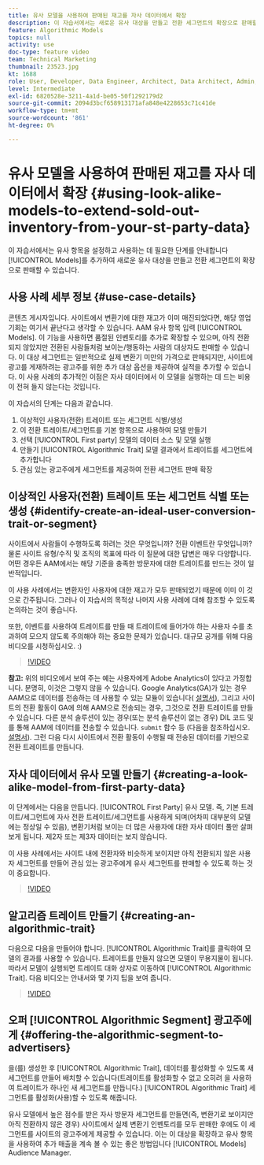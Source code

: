 ```yaml
---
title: 유사 모델을 사용하여 판매된 재고를 자사 데이터에서 확장
description: 이 자습서에서는 새로운 유사 대상을 만들고 전환 세그먼트의 확장으로 판매할 수 있도록 유사 모델을 설정하고 사용하는 데 필요한 단계를 안내합니다.
feature: Algorithmic Models
topics: null
activity: use
doc-type: feature video
team: Technical Marketing
thumbnail: 23523.jpg
kt: 1688
role: User, Developer, Data Engineer, Architect, Data Architect, Admin, Leader
level: Intermediate
exl-id: 6820528e-3211-4a1d-be05-50f1292179d2
source-git-commit: 2094d3bcf658913171afa848e4228653c71c41de
workflow-type: tm+mt
source-wordcount: '861'
ht-degree: 0%

---
```


# 유사 모델을 사용하여 판매된 재고를 자사 데이터에서 확장 {#using-look-alike-models-to-extend-sold-out-inventory-from-your-st-party-data}

이 자습서에서는 유사 항목을 설정하고 사용하는 데 필요한 단계를 안내합니다 [!UICONTROL Models]를 추가하여 새로운 유사 대상을 만들고 전환 세그먼트의 확장으로 판매할 수 있습니다.

## 사용 사례 세부 정보 {#use-case-details}

콘텐츠 게시자입니다. 사이트에서 변환기에 대한 재고가 이미 매진되었다면, 해당 영업 기회는 여기서 끝난다고 생각할 수 있습니다. AAM 유사 항목 입력 [!UICONTROL Models]. 이 기능을 사용하면 품절된 인벤토리를 추가로 확장할 수 있으며, 아직 전환되지 않았지만 전환된 사람들처럼 보이는/행동하는 사람의 대상자도 판매할 수 있습니다. 이 대상 세그먼트는 일반적으로 실제 변환기 미만의 가격으로 판매되지만, 사이트에 광고를 게재하려는 광고주를 위한 추가 대상 옵션을 제공하여 실적을 추가할 수 있습니다. 이 사용 사례의 추가적인 이점은 자사 데이터에서 이 모델을 실행하는 데 드는 비용이 전혀 들지 않는다는 것입니다.

이 자습서의 단계는 다음과 같습니다.

1. 이상적인 사용자(전환) 트레이트 또는 세그먼트 식별/생성
1. 이 전환 트레이트/세그먼트를 기본 항목으로 사용하여 모델 만들기
1. 선택 [!UICONTROL First party] 모델의 데이터 소스 및 모델 실행
1. 만들기 [!UICONTROL Algorithmic Trait] 모델 결과에서 트레이트를 세그먼트에 추가합니다
1. 관심 있는 광고주에게 세그먼트를 제공하여 전환 세그먼트 판매 확장

## 이상적인 사용자(전환) 트레이트 또는 세그먼트 식별 또는 생성 {#identify-create-an-ideal-user-conversion-trait-or-segment}

사이트에서 사람들이 수행하도록 하려는 것은 무엇입니까? 전환 이벤트란 무엇입니까? 물론 사이트 유형/수직 및 조직의 목표에 따라 이 질문에 대한 답변은 매우 다양합니다. 어떤 경우든 AAM에서는 해당 기준을 충족한 방문자에 대한 트레이트를 만드는 것이 일반적입니다.

이 사용 사례에서는 변환자인 사용자에 대한 재고가 모두 판매되었기 때문에 이미 이 것으로 간주됩니다. 그러나 이 자습서의 목적상 나머지 사용 사례에 대해 참조할 수 있도록 논의하는 것이 좋습니다.

또한, 이벤트를 사용하여 트레이트를 만들 때 트레이트에 들어가야 하는 사용자 수를 초과하여 모으지 않도록 주의해야 하는 중요한 문제가 있습니다. 대규모 공개를 위해 다음 비디오를 시청하십시오. :)

>[!VIDEO](https://video.tv.adobe.com/v/23431/?quality=12)

**참고:** 위의 비디오에서 보여 주는 예는 사용자에게 Adobe Analytics이 있다고 가정합니다. 분명히, 이것은 그렇지 않을 수 있습니다. Google Analytics(GA)가 있는 경우 AAM으로 데이터를 전송하는 데 사용할 수 있는 모듈이 있습니다( [설명서](https://experienceleague.adobe.com/docs/audience-manager/user-guide/dil-api/dil-overview.html)), 그리고 사이트의 전환 활동이 GA에 의해 AAM으로 전송되는 경우, 그것으로 전환 트레이트를 만들 수 있습니다. 다른 분석 솔루션이 있는 경우(또는 분석 솔루션이 없는 경우) DIL 코드 및 를 통해 AAM에 데이터를 전송할 수 있습니다. `submit` 함수 등 (다음을 참조하십시오. [설명서](https://experienceleague.adobe.com/docs/audience-manager/user-guide/dil-api/dil-modules.html)). 그런 다음 다시 사이트에서 전환 활동이 수행될 때 전송된 데이터를 기반으로 전환 트레이트를 만듭니다.

## 자사 데이터에서 유사 모델 만들기 {#creating-a-look-alike-model-from-first-party-data}

이 단계에서는 다음을 만듭니다. [!UICONTROL First Party] 유사 모델. 즉, 기본 트레이트/세그먼트에 자사 전환 트레이트/세그먼트를 사용하게 되며(어차피 대부분의 모델에는 정상일 수 있음), 변환기처럼 보이는 더 많은 사용자에 대한 자사 데이터 풀만 살펴보게 됩니다. 제2자 또는 제3자 데이터는 보지 않습니다.

이 사용 사례에서는 사이트 내에 전환자와 비슷하게 보이지만 아직 전환되지 않은 사용자 세그먼트를 만들어 관심 있는 광고주에게 유사 세그먼트를 판매할 수 있도록 하는 것이 중요합니다.

>[!VIDEO](https://video.tv.adobe.com/v/23504/?quality-12)

## 알고리즘 트레이트 만들기 {#creating-an-algorithmic-trait}

다음으로 다음을 만들어야 합니다. [!UICONTROL Algorithmic Trait]를 클릭하여 모델의 결과를 사용할 수 있습니다. 트레이트를 만들지 않으면 모델이 무용지물이 됩니다. 따라서 모델이 실행되면 트레이트 대화 상자로 이동하여 [!UICONTROL Algorithmic Trait]. 다음 비디오는 안내서와 몇 가지 팁을 보여 줍니다.

>[!VIDEO](https://video.tv.adobe.com/v/23523/?quality=12)

## 오퍼 [!UICONTROL Algorithmic Segment] 광고주에게 {#offering-the-algorithmic-segment-to-advertisers}

을(를) 생성한 후 [!UICONTROL Algorithmic Trait], 데이터를 활성화할 수 있도록 새 세그먼트를 만들어 배치할 수 있습니다(트레이트를 활성화할 수 없고 오히려 을 사용하여 트레이트가 하나인 새 세그먼트를 만듭니다.) [!UICONTROL Algorithmic Trait] 세그먼트를 활성화(사용)할 수 있도록 해줍니다.

유사 모델에서 높은 점수를 받은 자사 방문자 세그먼트를 만들면(즉, 변환기로 보이지만 아직 전환하지 않은 경우) 사이트에서 실제 변환기 인벤토리를 모두 판매한 후에도 이 세그먼트를 사이트의 광고주에게 제공할 수 있습니다. 이는 이 대상을 확장하고 유사 항목을 사용하여 추가 매출을 계속 볼 수 있는 좋은 방법입니다 [!UICONTROL Models] Audience Manager.
